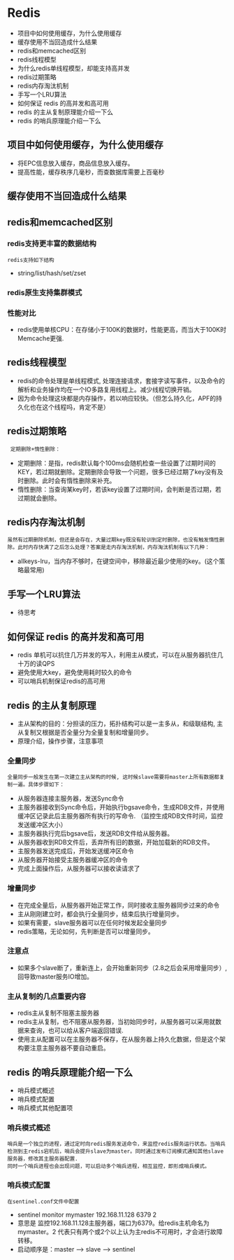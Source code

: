 
# Redis #

- 项目中如何使用缓存，为什么使用缓存
- 缓存使用不当回造成什么结果
- redis和memcached区别
- redis线程模型
- 为什么redis单线程模型，却能支持高并发
- redis过期策略
- redis内存淘汰机制
- 手写一个LRU算法
- 如何保证 redis 的高并发和高可用
- redis 的主从复制原理能介绍一下么
- redis 的哨兵原理能介绍一下么

## 项目中如何使用缓存，为什么使用缓存 ##

- 将EPC信息放入缓存，商品信息放入缓存。
- 提高性能，缓存秩序几毫秒，而查数据库需要上百毫秒

## 缓存使用不当回造成什么结果 ##

## redis和memcached区别 ##

### redis支持更丰富的数据结构 ###
	redis支持如下结构
- string/list/hash/set/zset

### redis原生支持集群模式 ###

### 性能对比 ###
- redis使用单核CPU：在存储小于100K的数据时，性能更高，而当大于100K时Memcache更强.

## redis线程模型 ##

- redis的命令处理是单线程模式, 处理连接请求，套接字读写事件，以及命令的解析和业务操作均在一个IO多路复用线程上。减少线程切换开销。
- 因为命令处理这块都是内存操作，若以响应较快。（但怎么持久化，APF的持久化也在这个线程吗，肯定不是）

## redis过期策略 ##

	 定期删除+惰性删除：
- 定期删除：是指，redis默认每个100ms会随机检查一些设置了过期时间的KEY，若过期就删除。定期删除会导致一个问题，很多已经过期了key没有及时删除。此时会有惰性删除来补充。
- 惰性删除：当查询某key时，若该key设置了过期时间，会判断是否过期，若过期就会删除。

## redis内存淘汰机制 ##
	虽然有过期删除机制，但还是会存在，大量过期key既没有轮训到定时删除，也没有触发惰性删除。此时内存快满了之后怎么处理？答案是走内存淘汰机制，内存淘汰机制有以下几种：
- allkeys-lru，当内存不够时，在键空间中，移除最近最少使用的key。(这个策略最常用) 	

## 手写一个LRU算法 ##

- 待思考

## 如何保证 redis 的高并发和高可用 ##

- redis 单机可以抗住几万并发的写入，利用主从模式，可以在从服务器抗住几十万的读QPS
- 避免使用大key，避免使用耗时较久的命令
- 可以哨兵机制保证redis的高可用

## redis 的主从复制原理 ##

- 主从架构的目的：分担读的压力，拓扑结构可以是一主多从，和级联结构, 主从复制又根据是否全量分为全量复制和增量同步。
- 原理介绍，操作步骤，注意事项

### 全量同步 ###
	全量同步一般发生在第一次建立主从架构的时候, 这时候slave需要将master上所有数据都复制一遍。具体步骤如下：
- 从服务器连接主服务器，发送Sync命令
- 主服务器接收到Sync命令后，开始执行bgsave命令，生成RDB文件，并使用缓冲区记录此后主服务器所有执行的写命令.  （监控生成RDB文件时间，监控发送缓冲区大小）
- 主服务器执行完后bgsave后，发送RDB文件给从服务器。
- 从服务器收到RDB文件后，丢弃所有旧的数据，开始加载新的RDB文件。
- 主服务器发送完成后，开始发送缓冲区命令
- 从服务器开始接受主服务器缓冲区的命令
- 完成上面操作后，从服务器可以接收读请求了

### 增量同步 ###

- 在完成全量后，从服务器开始正常工作，同时接收主服务器同步过来的命令
- 主从刚刚建立时，都会执行全量同步，结束后执行增量同步。
- 如果有需要，slave服务器可以在任何时候发起全量同步
- redis策略，无论如何，先判断是否可以增量同步。

### 注意点 ###

- 如果多个slave断了，重新连上，会开始重新同步（2.8之后会采用增量同步）,回导致master服务IO增加。

### 主从复制的几点重要内容 ###

- redis主从复制不阻塞主服务器
- redis主从复制，也不阻塞从服务器，当初始同步时，从服务器可以采用就数据来查询，也可以给从客户端返回错误.
- 使用主从配置可以在主服务器不保存，在从服务器上持久化数据，但是这个架构要注意主服务器不要自动重启。

## redis 的哨兵原理能介绍一下么 ##

- 哨兵模式概述
- 哨兵模式配置
- 哨兵模式其他配置项

### 哨兵模式概述 ###

	哨兵是一个独立的进程，通过定时向redis服务发送命令，来监控redis服务运行状态。当哨兵检测到主redis宕机后，哨兵会提升slave为master。同时通过发布订阅模式通知其他slave服务器，修改其主服务器配置.
	同时一个哨兵进程也会出现问题，可以启动多个哨兵进程，相互监控，即形成哨兵模式。
### 哨兵模式配置 ###

	在sentinel.conf文件中配置
- sentinel monitor mymaster 192.168.11.128 6379 2
- 意思是 监控192.168.11.128主服务器，端口为6379。给redis主机命名为mymaster。2 代表只有两个或2个以上认为主redis不可用时，才会进行故障转移。
- 启动顺序是：master  -->  slave  -->  sentinel